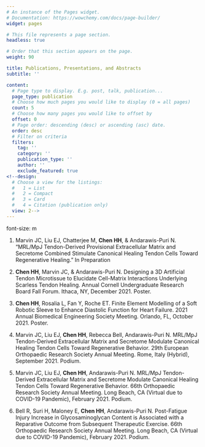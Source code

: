 ```yaml
---
# An instance of the Pages widget.
# Documentation: https://wowchemy.com/docs/page-builder/
widget: pages

# This file represents a page section.
headless: true

# Order that this section appears on the page.
weight: 90

title: Publications, Presentations, and Abstracts
subtitle: ''

content:
  # Page type to display. E.g. post, talk, publication...
  page_type: publication
  # Choose how much pages you would like to display (0 = all pages)
  count: 5
  # Choose how many pages you would like to offset by
  offset: 0
  # Page order: descending (desc) or ascending (asc) date.
  order: desc
  # Filter on criteria
  filters:
    tag: ''
    category: ''
    publication_type: ''
    author: ''
    exclude_featured: true
<!--design:
  # Choose a view for the listings:
  #   1 = List
  #   2 = Compact
  #   3 = Card
  #   4 = Citation (publication only)
  view: 2-->
---
```

font-size: m
1. Marvin JC, Liu EJ, Chatterjee M, **Chen HH**, & Andarawis-Puri N. “MRL/MpJ Tendon-Derived Provisional Extracellular
Matrix and Secretome Combined Stimulate Canonical Healing Tendon Cells Toward Regenerative Healing.” In Preparation

2. **Chen HH**, Marvin JC, & Andarawis-Puri N. Designing a 3D Artificial Tendon Microtissue to Elucidate Cell-Matrix
Interactions Underlying Scarless Tendon Healing. Annual Cornell Undergraduate Research Board Fall Forum. Ithaca, NY,
December 2021. Poster.

3. **Chen HH**, Rosalia L, Fan Y, Roche ET. Finite Element Modelling of a Soft Robotic Sleeve to Enhance Diastolic Function
for Heart Failure. 2021 Annual Biomedical Engineering Society Meeting. Orlando, FL, October 2021. Poster.

4. Marvin JC, Liu EJ, **Chen HH**, Rebecca Bell, Andarawis-Puri N. MRL/MpJ Tendon-Derived Extracellular Matrix and
Secretome Modulate Canonical Healing Tendon Cells Toward Regenerative Behavior. 29th European Orthopaedic Research
Society Annual Meeting. Rome, Italy (Hybrid), September 2021. Podium.

5. Marvin JC, Liu EJ, **Chen HH**, Andarawis-Puri N. MRL/MpJ Tendon-Derived Extracellular Matrix and Secretome Modulate
Canonical Healing Tendon Cells Toward Regenerative Behavior. 66th Orthopaedic Research Society Annual Meeting. Long
Beach, CA (Virtual due to COVID-19 Pandemic), February 2021. Podium.

6. Bell R, Suri H, Maloney E, **Chen HH**, Andarawis-Puri N. Post-Fatigue Injury Increase in Glycosaminoglycan Content is
Associated with a Reparative Outcome from Subsequent Therapeutic Exercise. 66th Orthopaedic Research Society Annual
Meeting. Long Beach, CA (Virtual due to COVID-19 Pandemic), February 2021. Podium.
